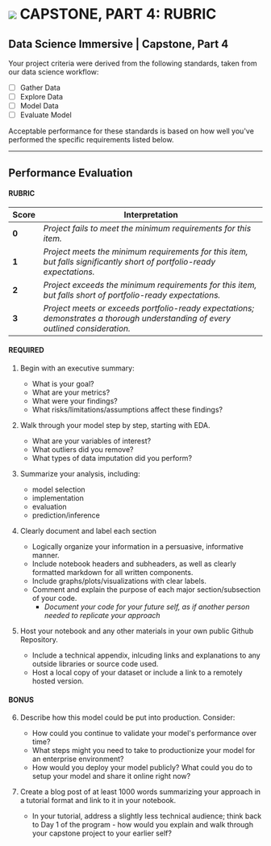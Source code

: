 # ![](https://ga-dash.s3.amazonaws.com/production/assets/logo-9f88ae6c9c3871690e33280fcf557f33.png) CAPSTONE, PART 4: RUBRIC

## Data Science Immersive | Capstone, Part 4
Your project criteria were derived from the following standards, taken from our data science workflow:

- [ ] Gather Data
- [ ] Explore Data
- [ ] Model Data
- [ ] Evaluate Model

Acceptable performance for these standards is based on how well you've performed the specific requirements listed below.

---

## Performance Evaluation


#### RUBRIC

| Score | Interpretation |
| --- | --- |
| **0** | *Project fails to meet the minimum requirements for this item.* |
| **1** | *Project meets the minimum requirements for this item, but falls significantly short of portfolio-ready expectations.* |
| **2** | *Project exceeds the minimum requirements for this item, but falls short of portfolio-ready expectations.* |
| **3** | *Project meets or exceeds portfolio-ready expectations; demonstrates a thorough understanding of every outlined consideration.* |


#### REQUIRED
1. Begin with an executive summary:
   - What is your goal?
   - What are your metrics?
   - What were your findings?
   - What risks/limitations/assumptions affect these findings?
   
2. Walk through your model step by step, starting with EDA.
   - What are your variables of interest?
   - What outliers did you remove?
   - What types of data imputation did you perform?

3. Summarize your analysis, including:
   - model selection
   - implementation
   - evaluation
   - prediction/inference

4. Clearly document and label each section
   - Logically organize your information in a persuasive, informative manner.
   - Include notebook headers and subheaders, as well as clearly formatted markdown for all written components.
   - Include graphs/plots/visualizations with clear labels.
   - Comment and explain the purpose of each major section/subsection of your code.
       - *Document your code for your future self, as if another person needed to replicate your approach*

5. Host your notebook and any other materials in your own public Github Repository.
   - Include a technical appendix, inlcuding links and explanations to any outside libraries or source code used.
   - Host a local copy of your dataset or include a link to a remotely hosted version.

#### BONUS
6. Describe how this model could be put into production. Consider:
   - How could you continue to validate your model's performance over time?
   - What steps might you need to take to productionize your model for an enterprise environment?
   - How would you deploy your model publicly? What could you do to setup your model and share it online right now?

7. Create a blog post of at least 1000 words summarizing your approach in a tutorial format and link to it in your notebook. 
   - In your tutorial, address a slightly less technical audience; think back to Day 1 of the program - how would you explain and walk through your capstone project to your earlier self?

